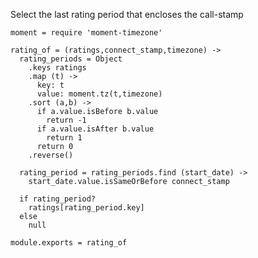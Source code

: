 Select the last rating period that encloses the call-stamp

    moment = require 'moment-timezone'

    rating_of = (ratings,connect_stamp,timezone) ->
      rating_periods = Object
        .keys ratings
        .map (t) ->
          key: t
          value: moment.tz(t,timezone)
        .sort (a,b) ->
          if a.value.isBefore b.value
            return -1
          if a.value.isAfter b.value
            return 1
          return 0
        .reverse()

      rating_period = rating_periods.find (start_date) ->
        start_date.value.isSameOrBefore connect_stamp

      if rating_period?
        ratings[rating_period.key]
      else
        null

    module.exports = rating_of
